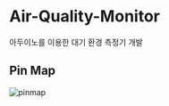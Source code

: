 # Air-Quality-Monitor
아두이노를 이용한 대기 환경 측정기 개발

## Pin Map

![pinmap](https://github.com/the0807/Air-Quality-Monitor/assets/73097985/c296b2f5-2103-44bd-be73-430d7b720f12)
